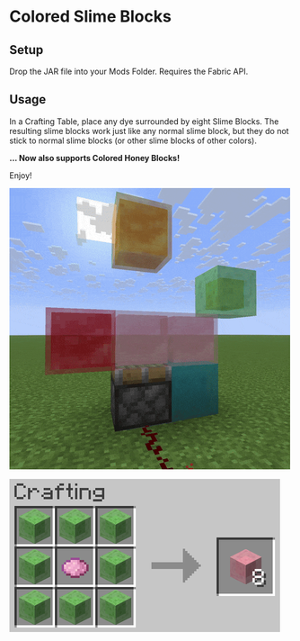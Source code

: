 # Colored Slime Blocks

## Setup

Drop the JAR file into your Mods Folder. Requires the Fabric API.

## Usage

In a Crafting Table, place any dye surrounded by eight Slime Blocks. The resulting slime blocks work just like any
normal slime block, but they do not stick to normal slime blocks (or other slime blocks of other colors).

**... Now also supports Colored Honey Blocks!**

Enjoy!

![](loop.gif)

![](recipe.png)